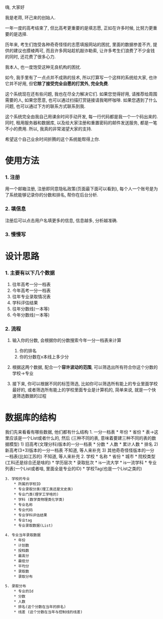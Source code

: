 嗨, 大家好

我是老蒋, 环己来的创始人. 

一年一度的高考结束了, 但比高考更重要的是填志愿, 正如在许多时候, 比努力更重要的是选择. 

历年来, 考生们饱受各种奇奇怪怪的志愿填报网站的困扰, 里面的数据参差不齐, 提供的建议也摸棱两可, 而且许多网站趁机敲诈勒索, 让许多考生们浪费了不少金钱的同时, 还花费了很多心力. 

我本人, 也一度饱受这种无良机构的困扰. 

如今, 我手里有了一点点并不成熟的技术, 所以打算写一个这样的系统给大家, 也许它并不好用, 但**它除了接受完全自愿的打赏外, 完全免费**. 

这个系统现在还有些问题, 我也在尽全力解决它们. 如果您觉得好用, 请推荐给周围需要的人, 如果您愿意, 也可以通过扫描打赏链接请我喝杯咖啡. 如果您遇到了什么问题, 也可以通过下方的联系方式联系到我. 

这个系统完全由我自己用课余时间手动开发, 每一行代码都是我一个一个码出来的. 同时, 租用服务器和数据库, 以及给大家注册和重置密码的邮件发送服务, 都是一笔不小的费用. 所以, 我真的非常渴望大家的支持. 

希望这个自己业余时间折腾的这个系统能帮得上你. 



# 使用方法

### 1. 注册

用一个邮箱注册, 注册即同意隐私政策(页面最下面可以看到), 每个人一个账号是为了系统能够记录你的分数和排名, 帮你在后台分析. 

### 2. 填信息

注册后可以点击用户名填更多的信息, 信息越多, 分析越准确.

### 3.  慢慢写


# 设计思路
### 1. 主要有以下几个数据
1) 往年高考一分一档表
2) 今年高考一分一档表
3) 往年专业录取情况表
4) 学科评估结果
5) 往年分数线(一本等)
6) 今年分数线(一本等)

### 2. 流程
1) 输入你的分数, 会根据你的分数搜索今年一分一档表来计算
	1. 你的排名
	2. 你的分数在x本线上多少分
2) 根据这两个数据, 配合一个**容许波动的范围**, 可以筛选出所有符合你这个分数的 学校->专业

3) 接下来, 你可以根据不同的标签筛选, 比如你可以筛选所有能上的专业里面学校最好的, 或者筛选所有能上的学校里面专业是计算机的, 简单来说, 就是一个快速筛选数据的过程



# 数据库的结构

我们先来看看有哪些数据, 他们都有什么结构
	1. 一分一档表
		* 年份
		* 省份
		* 表->这里应该是一个List或者什么的, 然后
			(三种不同的表, 意味着要建三种不同的表的数据模型)
			1) 旧高考(文理分科)版本的一分一档表
				* 分数
				* 人数
				* 累计人数
				* 排名
			2) 新高考(3+3)版本的一分一档表
				不知道, 等人来补充
			3) 其他奇奇怪怪版本的一分一档表(比如江苏的)
				不知道, 等人来补充
	2. 学校
		* 名称
		* 省份
		* 城市
		* 院校类型(工科还是综合还是啥的)
		* 学历层次
		* 录取批次
		* is一流大学
		* is一流学科
		* 专业列表(一个List或者啥, 里面全是专业的ID)
		* 学校Tag(也是一个List之类的)
	
	3. 学校的专业
		* 所属的学校ID
		* 专业录取分类(理工类还是文史类)
		* 专业门类(理学工学啥的)
		* 学科 (数学类物理类化学类)
		* 专业名称
		* 专业代码
		* 专业学科评估结果
		* 专业tag
		* 专业录取数据(List)

	4. 专业当年录取数据
		* 年份
		* 计划数
		* 投档数
		* 最高分
		* 最低分
		* 平均分
		* 录取数
		* 录取分布

	5. 录取分布
		* 专业的Id
		* 分数
		* 人数
		* 排名(这个分数在当年的排名)
		* 线差 (这个分数在当年与控制线的线差)